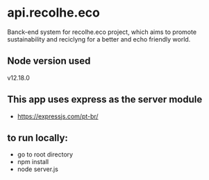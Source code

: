 # api.recolhe.eco

Banck-end system for recolhe.eco project, which aims to promote sustainability and reciclyng for a better and echo friendly world.

 ## Node version used
v12.18.0

## This app uses express as the server module
- https://expressjs.com/pt-br/

## to run locally:
- go to root directory
- npm install
- node server.js